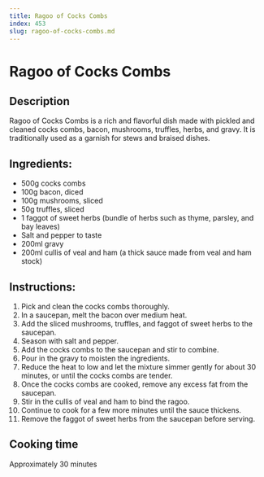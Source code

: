 ```yaml
---
title: Ragoo of Cocks Combs
index: 453
slug: ragoo-of-cocks-combs.md
---
```


# Ragoo of Cocks Combs

## Description
Ragoo of Cocks Combs is a rich and flavorful dish made with pickled and cleaned cocks combs, bacon, mushrooms, truffles, herbs, and gravy. It is traditionally used as a garnish for stews and braised dishes.

## Ingredients:
- 500g cocks combs
- 100g bacon, diced
- 100g mushrooms, sliced
- 50g truffles, sliced
- 1 faggot of sweet herbs (bundle of herbs such as thyme, parsley, and bay leaves)
- Salt and pepper to taste
- 200ml gravy
- 200ml cullis of veal and ham (a thick sauce made from veal and ham stock)

## Instructions:
1. Pick and clean the cocks combs thoroughly.
2. In a saucepan, melt the bacon over medium heat.
3. Add the sliced mushrooms, truffles, and faggot of sweet herbs to the saucepan.
4. Season with salt and pepper.
5. Add the cocks combs to the saucepan and stir to combine.
6. Pour in the gravy to moisten the ingredients.
7. Reduce the heat to low and let the mixture simmer gently for about 30 minutes, or until the cocks combs are tender.
8. Once the cocks combs are cooked, remove any excess fat from the saucepan.
9. Stir in the cullis of veal and ham to bind the ragoo.
10. Continue to cook for a few more minutes until the sauce thickens.
11. Remove the faggot of sweet herbs from the saucepan before serving.

## Cooking time
Approximately 30 minutes